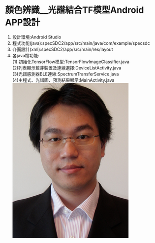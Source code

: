 # 顏色辨識__光譜結合TF模型Android APP設計
1. 設計環境:Android Studio  
2. 程式功能(java):specSDC2/app/src/main/java/com/example/specsdc  
3. 介面設計(xml):specSDC2/app/src/main/res/layout  
4. 各java檔功能:  
  (1) 初始化TensorFlow模型:TensorFlowImageClassifier.java  
  (2)列表顯示藍芽裝置及連線選擇:DeviceListActivity.java  
  (3)光譜感測器BLE連線:SpectrumTransferService.java  
  (4)主程式、光譜圖、預測結果顯示:MainActivity.java  
![](https://github.com/t106310231/app/blob/master/73.jpg)
